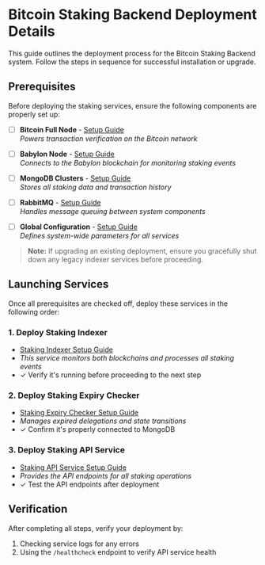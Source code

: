# Bitcoin Staking Backend Deployment Details

This guide outlines the deployment process for the Bitcoin Staking Backend system. Follow the steps in sequence for successful installation or upgrade.

## Prerequisites

Before deploying the staking services, ensure the following components are properly set up:

- [ ] **Bitcoin Full Node** - [Setup Guide]()  
  _Powers transaction verification on the Bitcoin network_

- [ ] **Babylon Node** - [Setup Guide](../../../babylon-node/README.md)  
  _Connects to the Babylon blockchain for monitoring staking events_

- [ ] **MongoDB Clusters** - [Setup Guide]()  
  _Stores all staking data and transaction history_

- [ ] **RabbitMQ** - [Setup Guide]()  
  _Handles message queuing between system components_

- [ ] **Global Configuration** - [Setup Guide](../services/global-config.md)  
  _Defines system-wide parameters for all services_

<!-- - [ ] **Database Migration (Optional)** - Clone Phase-1 database snapshot, apply snapshot to new MongoDB clusters.  
  _Required only if supporting Phase-1 registration data_ -->

> **Note:** If upgrading an existing deployment, ensure you gracefully shut down any legacy indexer services before proceeding.

## Launching Services

Once all prerequisites are checked off, deploy these services in the following order:

### 1. Deploy Staking Indexer
- [Staking Indexer Setup Guide](../services/staking-indexer.md)
- _This service monitors both blockchains and processes all staking events_
- ✓ Verify it's running before proceeding to the next step

### 2. Deploy Staking Expiry Checker
- [Staking Expiry Checker Setup Guide](../services/staking-expiry-checker.md)
- _Manages expired delegations and state transitions_
- ✓ Confirm it's properly connected to MongoDB

### 3. Deploy Staking API Service
- [Staking API Service Setup Guide](../services/staking-api-service.md)
- _Provides the API endpoints for all staking operations_
- ✓ Test the API endpoints after deployment

## Verification

After completing all steps, verify your deployment by:
1. Checking service logs for any errors
2. Using the `/healthcheck` endpoint to verify API service health
